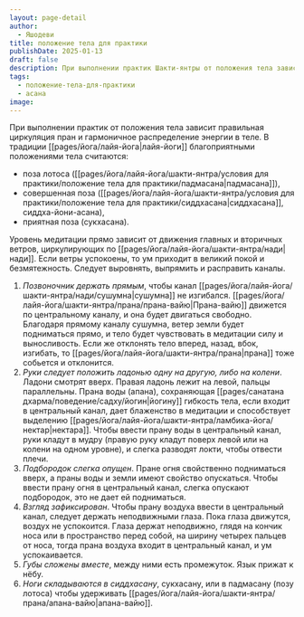 ```yaml
---
layout: page-detail
author:
  - Яшодеви
title: положение тела для практики
publishDate: 2025-01-13
draft: false
description: При выполнении практик Шакти-янтры от положения тела зависит правильная циркуляция пран и гармоничное распределение энергии в теле.
tags:
  - положение-тела-для-практики
  - асана
image:
---
```

При выполнении практик от положения тела зависит правильная циркуляция пран и гармоничное распределение энергии в теле. В традиции [[pages/йога/лайя-йога|лайя-йоги]] благоприятными положениями тела считаются: 

- поза лотоса ([[pages/йога/лайя-йога/шакти-янтра/условия для практики/положение тела для практики/падмасана|падмасана]]), 
- совершенная поза ([[pages/йога/лайя-йога/шакти-янтра/условия для практики/положение тела для практики/сиддхасана|сиддхасана]], сиддха-йони-асана), 
- приятная поза (сукхасана). 

Уровень медитации прямо зависит от движения главных и вторичных ветров, циркулирующих по [[pages/йога/лайя-йога/шакти-янтра/нади|нади]]. Если ветры успокоены, то ум приходит в великий покой и безмятежность. Следует выровнять, выпрямить и расправить каналы. 

1. *Позвоночник держать прямым*, чтобы канал [[pages/йога/лайя-йога/шакти-янтра/нади/сушумна|сушумна]] не изгибался. [[pages/йога/лайя-йога/шакти-янтра/прана/прана-вайю|Прана-вайю]] движется по центральному каналу, и она будет двигаться свободно. Благодаря прямому каналу сушумна, ветер земли будет подниматься прямо, и тело будет чувствовать в медитации силу и выносливость. Если же отклонять тело вперед, назад, вбок, изгибать, то [[pages/йога/лайя-йога/шакти-янтра/прана|прана]] тоже собьется и отклонится.
2. *Руки следует положить ладонью одну на другую, либо на колени*. Ладони смотрят вверх. Правая ладонь лежит на левой, пальцы параллельны. Прана воды (апана), сохраняющая [[pages/санатана дхарма/поведение/садху/йогин|йогину]] гибкость тела, если входит в центральный канал, дает блаженство в медитации и способствует выделению [[pages/йога/лайя-йога/шакти-янтра/ламбика-йога/нектар|нектара]]. Чтобы ввести прану воды в центральный канал, руки кладут в мудру (правую руку кладут поверх левой или на колени на одном уровне), и слегка разводят локти, чтобы отвести плечи.
3. *Подбородок слегка опущен*. Пране огня свойственно подниматься вверх, а праны воды и земли имеют свойство опускаться. Чтобы ввести прану огня в центральный канал, слегка опускают подбородок, это не дает ей подниматься.
4. *Взгляд зафиксирован*. Чтобы прану воздуха ввести в центральный канал, следует держать неподвижными глаза. Пока глаза движутся, воздух не успокоится. Глаза держат неподвижно, глядя на кончик носа или в пространство перед собой, на ширину четырех пальцев от носа, тогда прана воздуха входит в центральный канал, и ум успокаивается.
5. *Губы сложены вместе*, между ними есть промежуток. Язык прижат к нёбу. 
6. *Ноги складываются в сиддхасану*, сукхасану, или в падмасану (позу лотоса) чтобы удерживать [[pages/йога/лайя-йога/шакти-янтра/прана/апана-вайю|апана-вайю]]. 
